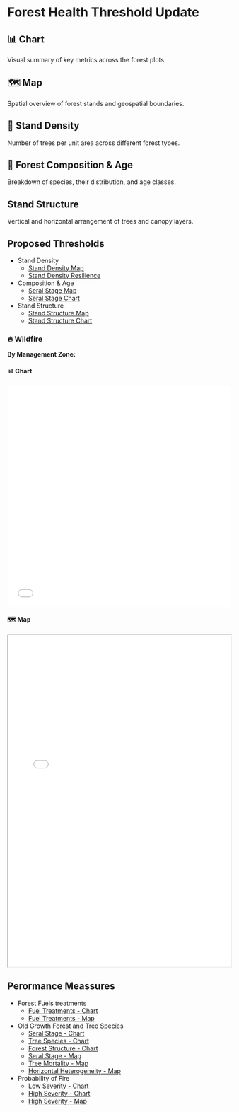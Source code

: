# Forest Health Threshold Update
## 📊 Chart
Visual summary of key metrics across the forest plots.

## 🗺️ Map
Spatial overview of forest stands and geospatial boundaries.

## 🌲 Stand Density
Number of trees per unit area across different forest types.

## 🌳 Forest Composition & Age
Breakdown of species, their distribution, and age classes.

##  Stand Structure
Vertical and horizontal arrangement of trees and canopy layers.
## Proposed Thresholds

* Stand Density
  * [Stand Density Map](DataVisualizations\StandDensityMap.html)
  * [Stand Density Resilience](DataVisualizations\StandDensityChart.html)
* Composition & Age
    * [Seral Stage Map](DataVisualizations\SeralStageMap.html)
    * [Seral Stage Chart](DataVisualizations\SeralStage_Chart.html)
* Stand Structure
    * [Stand Structure Map](DataVisualizations\StandStructureMap.html)
    * [Stand Structure Chart](DataVisualizations\StandStructureChart.html)

### 🔥 Wildfire

**By Management Zone:**
#### 📊 Chart
<iframe src="DataVisualizations/FireSeverityByManagementZone_Chart.html" width="100%" height="500" frameborder="0"></iframe>  

#### 🗺️ Map
<iframe src="DataVisualizations/FireSeverityByManagementZone_Map.html" width="100%" height="750" frameborder="1"></iframe>  

## Perormance Meassures 

* Forest Fuels treatments
  * [Fuel Treatments - Chart](DataVisualizations\ForestFuel.html)
  * [Fuel Treatments - Map](DataVisualizations\ForestFuelTreatment.html)
* Old Growth Forest and Tree Species
  * [Seral Stage - Chart](DataVisualizations\OldGrowthForest_SeralStage.html)
  * [Tree Species - Chart](DataVisualizations\OldGrowthForest_Species.html)
  * [Forest Structure - Chart](DataVisualizations\OldGrowthForest_Structure.html)
  * [Seral Stage - Map](DataVisualizations\SearalStage.html)
  * [Tree Mortality - Map](DataVisualizations\TreeMortality.html)
  * [Horizontal Heterogeneity - Map](DataVisualizations\HorizontalHeterogeneity.html)
* Probability of Fire
  * [Low Severity - Chart](DataVisualizations\Probability_of_Low_Severity_Fire.html)
  * [High Severity - Chart](DataVisualizations\Probability_of_High_Severity_Fire.html)
  * [High Severity - Map](DataVisualizations\HighSeverityFireProbable.html)

